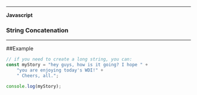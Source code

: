 ___

<strong>Javascript</strong>
<h3>String Concatenation</h3>

---

##Example

```javascript
// if you need to create a long string, you can:
const myStory = "hey guys, how is it going? I hope " +
    "you are enjoying today's WDI!" +
    " Cheers, all.";

console.log(myStory);
```
